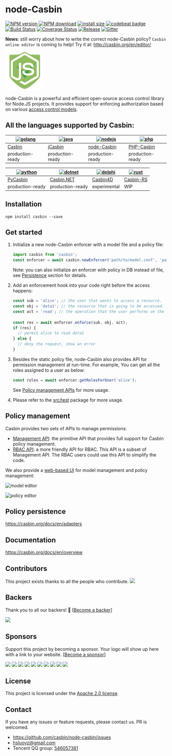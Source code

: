 # node-Casbin

[![NPM version][npm-image]][npm-url]
[![NPM download][download-image]][download-url]
[![install size](https://packagephobia.now.sh/badge?p=casbin)](https://packagephobia.now.sh/result?p=casbin)
[![codebeat badge](https://codebeat.co/badges/c17c9ee1-da42-4db3-8047-9574ad2b23b1)](https://codebeat.co/projects/github-com-casbin-node-casbin-master)
[![Build Status](https://travis-ci.org/casbin/node-casbin.svg?branch=master)](https://travis-ci.org/casbin/node-casbin)
[![Coverage Status](https://coveralls.io/repos/github/casbin/node-casbin/badge.svg?branch=master)](https://coveralls.io/github/casbin/node-casbin?branch=master)
[![Release](https://img.shields.io/github/release/casbin/node-casbin.svg)](https://github.com/casbin/node-casbin/releases/latest)
[![Gitter](https://badges.gitter.im/Join%20Chat.svg)](https://gitter.im/casbin/lobby)

[npm-image]: https://img.shields.io/npm/v/casbin.svg?style=flat-square
[npm-url]: https://npmjs.org/package/casbin
[download-image]: https://img.shields.io/npm/dm/casbin.svg?style=flat-square
[download-url]: https://npmjs.org/package/casbin

**News**: still worry about how to write the correct node-Casbin policy? `Casbin online editor` is coming to help! Try it at: http://casbin.org/en/editor/

![casbin Logo](casbin-logo.png)

node-Casbin is a powerful and efficient open-source access control library for Node.JS projects. It provides support for enforcing authorization based on various [access control models](https://en.wikipedia.org/wiki/Computer_security_model).

## All the languages supported by Casbin:

[![golang](https://casbin.org/img/langs/golang.png)](https://github.com/casbin/casbin) | [![java](https://casbin.org/img/langs/java.png)](https://github.com/casbin/jcasbin) | [![nodejs](https://casbin.org/img/langs/nodejs.png)](https://github.com/casbin/node-casbin) | [![php](https://casbin.org/img/langs/php.png)](https://github.com/php-casbin/php-casbin)
----|----|----|----
[Casbin](https://github.com/casbin/casbin) | [jCasbin](https://github.com/casbin/jcasbin) | [node-Casbin](https://github.com/casbin/node-casbin) | [PHP-Casbin](https://github.com/php-casbin/php-casbin)
production-ready | production-ready | production-ready | production-ready

[![python](https://casbin.org/img/langs/python.png)](https://github.com/casbin/pycasbin) | [![dotnet](https://casbin.org/img/langs/dotnet.png)](https://github.com/casbin-net/Casbin.NET) | [![delphi](https://casbin.org/img/langs/delphi.png)](https://github.com/casbin4d/Casbin4D) | [![rust](https://casbin.org/img/langs/rust.png)](https://github.com/casbin/casbin-rs)
----|----|----|----
[PyCasbin](https://github.com/casbin/pycasbin) | [Casbin.NET](https://github.com/casbin-net/Casbin.NET) | [Casbin4D](https://github.com/casbin4d/Casbin4D) | [Casbin-RS](https://github.com/casbin/casbin-rs)
production-ready | production-ready | experimental | WIP

## Installation

```
npm install casbin --save
```

## Get started

1. Initialize a new node-Casbin enforcer with a model file and a policy file:

   ```typescript
   import casbin from 'casbin';
   const enforcer = await casbin.newEnforcer('path/to/model.conf', 'path/to/policy.csv');
   ```

   Note: you can also initialize an enforcer with policy in DB instead of file, see [Persistence](#policy-persistence) section for details.

2. Add an enforcement hook into your code right before the access happens:

   ```typescript
   const sub = 'alice'; // the user that wants to access a resource.
   const obj = 'data1'; // the resource that is going to be accessed.
   const act = 'read'; // the operation that the user performs on the resource.

   const res = await enforcer.enforce(sub, obj, act);
   if (res) {
     // permit alice to read data1
   } else {
     // deny the request, show an error
   }
   ```

3. Besides the static policy file, node-Casbin also provides API for permission management at run-time. For example, You can get all the roles assigned to a user as below:

   ```typescript
   const roles = await enforcer.getRolesForUser('alice');
   ```

   See [Policy management APIs](#policy-management) for more usage.

4. Please refer to the [src/test](https://github.com/casbin/node-casbin/tree/master/test) package for more usage.

## Policy management

Casbin provides two sets of APIs to manage permissions:

- [Management API](https://casbin.org/docs/en/management-api): the primitive API that provides full support for Casbin policy management.
- [RBAC API](https://casbin.org/docs/en/rbac-api): a more friendly API for RBAC. This API is a subset of Management API. The RBAC users could use this API to simplify the code.

We also provide a [web-based UI](https://casbin.org/docs/en/admin-portal) for model management and policy management:

![model editor](https://hsluoyz.github.io/casbin/ui_model_editor.png)

![policy editor](https://hsluoyz.github.io/casbin/ui_policy_editor.png)

## Policy persistence

https://casbin.org/docs/en/adapters

## Documentation

https://casbin.org/docs/en/overview

## Contributors

This project exists thanks to all the people who contribute. 
<a href="https://github.com/casbin/node-casbin/graphs/contributors"><img src="https://opencollective.com/node-casbin/contributors.svg?width=890&button=false" /></a>

## Backers

Thank you to all our backers! 🙏 [[Become a backer](https://opencollective.com/casbin#backer)]

<a href="https://opencollective.com/casbin#backers" target="_blank"><img src="https://opencollective.com/casbin/backers.svg?width=890"></a>

## Sponsors

Support this project by becoming a sponsor. Your logo will show up here with a link to your website. [[Become a sponsor](https://opencollective.com/casbin#sponsor)]

<a href="https://opencollective.com/casbin/sponsor/0/website" target="_blank"><img src="https://opencollective.com/casbin/sponsor/0/avatar.svg"></a>
<a href="https://opencollective.com/casbin/sponsor/1/website" target="_blank"><img src="https://opencollective.com/casbin/sponsor/1/avatar.svg"></a>
<a href="https://opencollective.com/casbin/sponsor/2/website" target="_blank"><img src="https://opencollective.com/casbin/sponsor/2/avatar.svg"></a>
<a href="https://opencollective.com/casbin/sponsor/3/website" target="_blank"><img src="https://opencollective.com/casbin/sponsor/3/avatar.svg"></a>
<a href="https://opencollective.com/casbin/sponsor/4/website" target="_blank"><img src="https://opencollective.com/casbin/sponsor/4/avatar.svg"></a>
<a href="https://opencollective.com/casbin/sponsor/5/website" target="_blank"><img src="https://opencollective.com/casbin/sponsor/5/avatar.svg"></a>
<a href="https://opencollective.com/casbin/sponsor/6/website" target="_blank"><img src="https://opencollective.com/casbin/sponsor/6/avatar.svg"></a>
<a href="https://opencollective.com/casbin/sponsor/7/website" target="_blank"><img src="https://opencollective.com/casbin/sponsor/7/avatar.svg"></a>
<a href="https://opencollective.com/casbin/sponsor/8/website" target="_blank"><img src="https://opencollective.com/casbin/sponsor/8/avatar.svg"></a>
<a href="https://opencollective.com/casbin/sponsor/9/website" target="_blank"><img src="https://opencollective.com/casbin/sponsor/9/avatar.svg"></a>

## License

This project is licensed under the [Apache 2.0 license](LICENSE).

## Contact

If you have any issues or feature requests, please contact us. PR is welcomed.

- https://github.com/casbin/node-casbin/issues
- hsluoyz@gmail.com
- Tencent QQ group: [546057381](//shang.qq.com/wpa/qunwpa?idkey=8ac8b91fc97ace3d383d0035f7aa06f7d670fd8e8d4837347354a31c18fac885)
